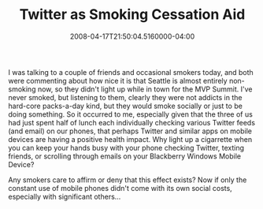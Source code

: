 ﻿---
title: Twitter as Smoking Cessation Aid
date: "2008-04-17T21:50:04.5160000-04:00"
description: I was talking to a couple of friends and occasional smokers today,
featuredImage: img/twitter-as-smoking-cessation-aid-featured.png
---

I was talking to a couple of friends and occasional smokers today, and both were commenting about how nice it is that Seattle is almost entirely non-smoking now, so they didn't light up while in town for the MVP Summit. I've never smoked, but listening to them, clearly they were not addicts in the hard-core packs-a-day kind, but they would smoke socially or just to be doing something. So it occurred to me, especially given that the three of us had just spent half of lunch each individually checking various Twitter feeds (and email) on our phones, that perhaps Twitter and similar apps on mobile devices are having a positive health impact. Why light up a cigarrette when you can keep your hands busy with your phone checking Twitter, texting friends, or scrolling through emails on your Blackberry Windows Mobile Device?

Any smokers care to affirm or deny that this effect exists? Now if only the constant use of mobile phones didn't come with its own social costs, especially with significant others…

